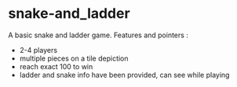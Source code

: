 # snake-and_ladder
A basic snake and ladder game.
Features and pointers : 
- 2-4 players
- multiple pieces on a tile depiction
- reach exact 100 to win
- ladder and snake info have been provided, can see while playing
